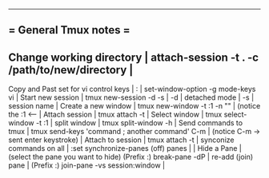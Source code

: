 --------------------------------------------------------------------------------
= General Tmux notes =
--------------------------------------------------------------------------------
  Change working directory   | attach-session -t . -c /path/to/new/directory
                             |
--------------------------------------------------------------------------------
Copy and Past
  set for vi control keys    | <C-b>:
                             | set-window-option -g mode-keys vi
                             |
Start new session            | tmux new-session -d -s <session name>
                             |   -d   |  detached mode
                             |   -s   |  session name
                             |
Create a new window          | tmux new-window -t <session name>:1 -n "<window name>"
                             |   (notice the <session name>:1  <--
                             |
Attach session               | tmux attach -t <session name>
                             |
Select window                | tmux select-window -t <session name>:1
                             |
split window                 | tmux split-window -h
                             |
Send commands to tmux        | tmux send-keys 'command ; another command' C-m
                             |   (notice C-m -> sent enter keystroke)
                             |
Attach to session            | tmux attach -t <session name>
                             |
synconize commands on all    | :set synchronize-panes (off)
panes                        |
                             |
Hide a Pane                  | (select the pane you want to hide) (Prefix :) break-pane -dP
                             |
re-add (join) pane           | (Prefix :) join-pane -vs session:window
                             |
